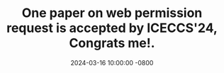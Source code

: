 ---
title: >-
    One paper on web permission request is accepted by ICECCS'24, Congrats me!.
date: 2024-03-16 10:00:00 -0800
---